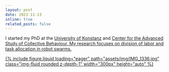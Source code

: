```yaml
---
layout: post
date: 2023-11-13
inline: true
related_posts: false
---
```


I started my PhD at the <a href='https://www.uni-konstanz.de'>University of Konstanz</a> and <a href='https://www.exc.uni-konstanz.de/collective-behaviour/'>Center for the Advanced Study of Collective Behaviour. My research focuses on division of labor and task allocation in robot swarms.
<div class="mt-3">
    {% include figure.liquid loading="eager" path="assets/img/IMG_1336.jpg" class="img-fluid rounded z-depth-1" width="300px" height="auto" %}
</div>
